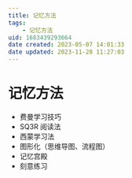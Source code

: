 ```yaml
---
title: 记忆方法
tags: 
    - 记忆方法
uid: 1683439293664
date created: 2023-05-07 14:01:33
date updated: 2023-11-28 11:27:03
---
```


# 记忆方法

- 费曼学习技巧
- SQ3R 阅读法
- 西蒙学习法
- 图形化（思维导图、流程图）
- 记忆宫殿
- 刻意练习
